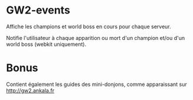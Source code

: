 GW2-events
==========

Affiche les champions et world boss en cours pour chaque serveur.

Notifie l'utilisateur à chaque apparition ou mort d'un champion et/ou d'un world boss (webkit uniquement).

Bonus
==========

Contient également les guides des mini-donjons, comme apparaissant sur http://gw2.ankala.fr
